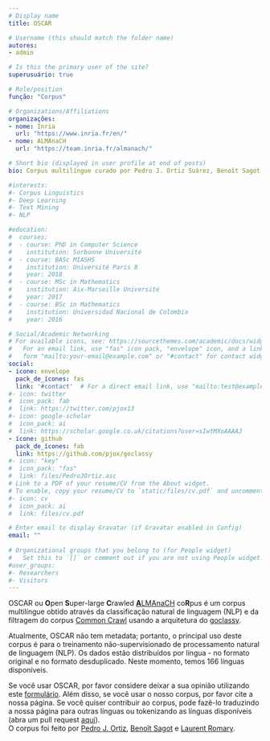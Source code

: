 ```yaml
---
# Display name
title: OSCAR

# Username (this should match the folder name)
autores:
- admin

# Is this the primary user of the site?
superusuário: true

# Role/position
função: "Corpus"

# Organizations/Affiliations
organizações: 
- nome: Inria
  url: "https://www.inria.fr/en/"
- nome: ALMAnaCH
  url: "https://team.inria.fr/almanach/"

# Short bio (displayed in user profile at end of posts)
bio: Corpus multilíngue curado por Pedro J. Ortiz Suárez, Benoît Sagot e Laurent Romary; pesquisadores do grupo ALMAnaCH, Inria, França.

#interests:
#- Corpus Linguistics
#- Deep Learning
#- Text Mining
#- NLP

#education:
#  courses:
#  - course: PhD in Computer Science
#    institution: Sorbonne Université
#  - course: BASc MIASHS
#    institution: Université Paris 8
#    year: 2018
#  - course: MSc in Mathematics
#    institution: Aix-Marseille Université
#    year: 2017
#  - course: BSc in Mathematics
#    institution: Universidad Nacional de Colombia
#    year: 2016

# Social/Academic Networking
# For available icons, see: https://sourcethemes.com/academic/docs/widgets/#icons
#   For an email link, use "fas" icon pack, "envelope" icon, and a link in the
#   form "mailto:your-email@example.com" or "#contact" for contact widget.
social:
- ícone: envelope
  pack_de_ícones: fas
  link: '#contact'  # For a direct email link, use "mailto:test@example.org".
#- icon: twitter
#  icon_pack: fab
#  link: https://twitter.com/pjox13
#- icon: google-scholar
#  icon_pack: ai
#  link: https://scholar.google.co.uk/citations?user=sIwtMXoAAAAJ
- ícone: github
  pack_de_ícones: fab
  link: https://github.com/pjox/goclassy
#- icon: "key"
#  icon_pack: "fas"
#  link: files/PedroJOrtiz.asc
# Link to a PDF of your resume/CV from the About widget.
# To enable, copy your resume/CV to `static/files/cv.pdf` and uncomment the lines below.
#- icon: cv
#  icon_pack: ai
#  link: files/cv.pdf

# Enter email to display Gravatar (if Gravatar enabled in Config)
email: ""
  
# Organizational groups that you belong to (for People widget)
#   Set this to `[]` or comment out if you are not using People widget.  
#user_groups:
#- Researchers
#- Visitors
---
```


OSCAR ou **O**pen **S**uper-large **C**rawled [**A**LMAnaCH](https://team.inria.fr/almnach/) co**R**pus é um corpus multilíngue obtido através da classificação natural de linguagem (NLP) e da filtragem do corpus [Common Crawl](https://commoncrawl.org/) usando a arquitetura do [goclassy](https://github.com/pjox/goclassy).

Atualmente, OSCAR não tem metadata; portanto, o principal uso deste corpus é para o treinamento não-supervisionado de processamento natural de linguagem (NLP). Os dados estão distribuídos por língua - no formato original e no formato desduplicado.  Neste momento, temos 166 línguas disponíveis. 

Se você usar OSCAR, por favor considere deixar a sua opinião utilizando este [formulário](#contact). 
Além disso, se você usar o nosso corpus, por favor cite a nossa página.
Se você quiser contribuir ao corpus, pode fazê-lo traduzindo a nossa página para outras línguas ou tokenizando as línguas disponíveis (abra um pull request [aqui](https://github.com/pjox/oscar-website)).  
O corpus foi feito por [Pedro J. Ortiz](https://pjortiz.com/), [Benoît Sagot](http://alpage.inria.fr/~sagot/) e [Laurent Romary](https://cv.archives-ouvertes.fr/laurentromary).
